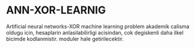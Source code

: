 # ANN-XOR-LEARNIG
 Artificial neural networks-XOR machine learning problem
 akademik calisma oldugu icin, hesaplarin anlasilabilirligi acisindan, cok degiskenli daha ilkel bicimde kodlanmistir.
 moduler hale getirilecektir.
